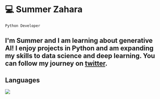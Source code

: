 # :computer: Summer Zahara

`Python Developer`

I'm Summer and I am learning about generative AI! I enjoy projects in Python and am expanding my skills to data science and deep learning.  You can follow my journey on [twitter]( twitter.com/summerlearns).
----------------

## Languages
<a href="https://github.com/summerzahara/summerzahara">
  <img align="center" src="https://github-readme-stats.vercel.app/api/top-langs/?username=summerzahara&hide=java,html,tex&title_color=ffffff&text_color=c9cacc&icon_color=2bbc8a&bg_color=1d1f21&langs_count=3" />
</a>

<!--
## Stats
<a href="https://github.com/summerzahara/summerzahara">
  <img align="center" src="https://github-readme-stats.vercel.app/api?username=summerzahara&show_icons=true&line_height=27&count_private=true&title_color=ffffff&text_color=c9cacc&icon_color=2bbc8a&bg_color=1d1f21" alt="Martin's GitHub Stats" />
</a>
-->

<!--
![Summer's GitHub stats](https://github-readme-stats.vercel.app/api?username=summerzahara](https://github.com/summerzahara/github-readme-stats)

![](https://raw.githubusercontent.com/summerzahara/github-stats/master/generated/overview.svg#gh-dark-mode-only)
![](https://raw.githubusercontent.com/summerzahara/github-stats/master/generated/overview.svg#gh-light-mode-only)

![](https://raw.githubusercontent.com/summerzahara/github-stats/master/generated/languages.svg#gh-dark-mode-only)
![](https://raw.githubusercontent.com/summerzahara/github-stats/master/generated/languages.svg#gh-light-mode-only)
-->

<!--
**summerzahara/summerzahara** is a ✨ _special_ ✨ repository because its `README.md` (this file) appears on your GitHub profile.

Here are some ideas to get you started:

- 🔭 I’m currently working on ...
- 🌱 I’m currently learning ...
- 👯 I’m looking to collaborate on ...
- 🤔 I’m looking for help with ...
- 💬 Ask me about ...
- 📫 How to reach me: ...
- 😄 Pronouns: ...
- ⚡ Fun fact: ...
-->
